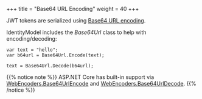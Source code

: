 +++
title = "Base64 URL Encoding"
weight = 40
+++

JWT tokens are serialized using [Base64 URL
encoding](https://tools.ietf.org/html/rfc4648#section-5).

IdentityModel includes the *Base64Url* class to help with
encoding/decoding:

```
var text = "hello";
var b64url = Base64Url.Encode(text);

text = Base64Url.Decode(b64url);
```

{{% notice note %}}
ASP.NET Core has built-in support via
[WebEncoders.Base64UrlEncode](https://docs.microsoft.com/en-us/dotnet/api/microsoft.aspnetcore.webutilities.webencoders.base64urlencode)
and
[WebEncoders.Base64UrlDecode](https://docs.microsoft.com/en-us/dotnet/api/microsoft.aspnetcore.webutilities.webencoders.base64urldecode).
{{% /notice %}}
